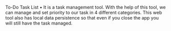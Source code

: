 To-Do Task List
• It is a task management tool. With the help of this tool, we can manage
and set priority to our task in 4 different categories. This web tool also
has local data persistence so that even if you close the app you will still
have the task managed.
